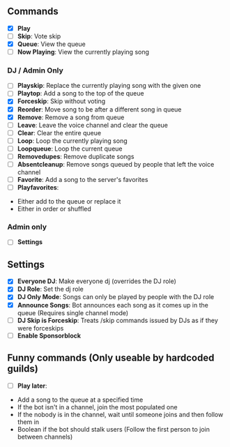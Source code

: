 ## Commands
- [x] **Play**
- [ ] **Skip**: Vote skip
- [x] **Queue**: View the queue
- [ ] **Now Playing**: View the currently playing song

### DJ / Admin Only
- [ ] **Playskip**: Replace the currently playing song with the given one
- [ ] **Playtop**: Add a song to the top of the queue
- [x] **Forceskip**: Skip without voting
- [x] **Reorder**: Move song to be after a different song in queue
- [X] **Remove**: Remove a song from queue
- [ ] **Leave**: Leave the voice channel and clear the queue
- [ ] **Clear**: Clear the entire queue
- [ ] **Loop**: Loop the currently playing song
- [ ] **Loopqueue**: Loop the current queue
- [ ] **Removedupes**: Remove duplicate songs
- [ ] **Absentcleanup**: Remove songs queued by people that left the voice channel
- [ ] **Favorite**: Add a song to the server's favorites
- [ ] **Playfavorites**:
 - Either add to the queue or replace it
 - Either in order or shuffled

### Admin only
- [ ] **Settings**

## Settings
- [x] **Everyone DJ**: Make everyone dj (overrides the DJ role)
- [x] **DJ Role**: Set the dj role
- [x] **DJ Only Mode**: Songs can only be played by people with the DJ role
- [x] **Announce Songs**: Bot announces each song as it comes up in the queue (Requires single channel mode)
- [ ] **DJ Skip is Forceskip**: Treats /skip commands issued by DJs as if they were forceskips
- [ ] **Enable Sponsorblock**

## Funny commands (Only useable by hardcoded guilds)
- [ ] **Play later**:
 - Add a song to the queue at a specified time
 - If the bot isn't in a channel, join the most populated one
 - If the nobody is in the channel, wait until someone joins and then follow them in
 - Boolean if the bot should stalk users (Follow the first person to join between channels)
